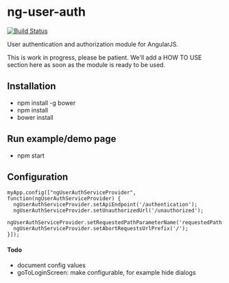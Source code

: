 # ng-user-auth

[![Build Status](https://img.shields.io/travis/puzzle/ng-user-auth.svg)](https://travis-ci.org/puzzle/ng-user-auth)

User authentication and authorization module for AngularJS.

This is work in progress, please be patient. We'll add a HOW TO USE section here as soon as the module is ready to be used.

## Installation

* npm install -g bower
* npm install
* bower install

## Run example/demo page

* npm start

## Configuration

    myApp.config(["ngUserAuthServiceProvider", function(ngUserAuthServiceProvider) {
      ngUserAuthServiceProvider.setApiEndpoint('/authentication');
      ngUserAuthServiceProvider.setUnauthorizedUrl('/unauthorized');
      ngUserAuthServiceProvider.setRequestedPathParameterName('requestedPath');
      ngUserAuthServiceProvider.setAbortRequestsUrlPrefix('/');
    }]);

#### Todo
* document config values
* goToLoginScreen: make configurable, for example hide dialogs
